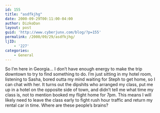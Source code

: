 ```yaml
---
id: 155
title: "asdfkjhg"
date: 2000-09-29T00:11:00-04:00
author: DizkoDan
layout: post
guid: 'http://www.cyberjunx.com/blog/?p=155'
permalink: /2000/09/29/asdfkjhg/
ljID:
    - '227'
categories:
    - General
---
```


So I’m here in Georgia… I don’t have enough energy to make the trip downtown to try to find something to do. I’m just sitting in my hotel room, listening to Sasha, bored outta my mind waiting for Steph to get home, so I can chat with her. It turns out the dipshits who arranged my class, put me up in a hotel on the opposite side of town, and didn’t tell me what time my class is, not to mention booked my flight home for 7pm. This means I will likely need to leave the class early to fight rush hour traffic and return my rental car in time. Where are these people’s brains?